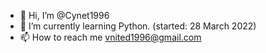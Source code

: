 - 👋 Hi, I’m @Cynet1996
- 🌱 I’m currently learning Python. (started: 28 March 2022)
- 📫 How to reach me vnited1996@gmail.com

<!---
Cynet1996/Cynet1996 is a ✨ special ✨ repository because its `README.md` (this file) appears on your GitHub profile.
You can click the Preview link to take a look at your changes.
--->
